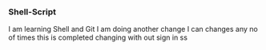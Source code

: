 ### Shell-Script
I am learning Shell and Git
I am doing another change
I can changes any no of times
this is completed
changing with out sign in
ss